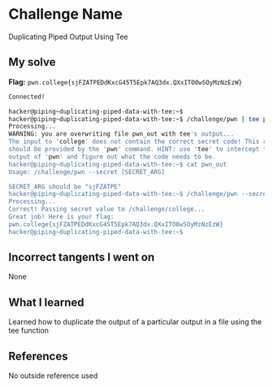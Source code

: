 # Challenge Name
Duplicating Piped Output Using Tee

## My solve
**Flag:** `pwn.college{sjFZATPEDdKxcG45T5Epk7AQ3dx.QXxITO0wSOyMzNzEzW}`

```bash
Connected!

hacker@piping~duplicating-piped-data-with-tee:~$
hacker@piping~duplicating-piped-data-with-tee:~$ /challenge/pwn | tee pwn_out | /challenge/college
Processing...
WARNING: you are overwriting file pwn_out with tee's output...
The input to 'college' does not contain the correct secret code! This code
should be provided by the 'pwn' command. HINT: use 'tee' to intercept the
output of 'pwn' and figure out what the code needs to be.
hacker@piping~duplicating-piped-data-with-tee:~$ cat pwn_out
Usage: /challenge/pwn --secret [SECRET_ARG]

SECRET_ARG should be "sjFZATPE"
hacker@piping~duplicating-piped-data-with-tee:~$ /challenge/pwn --secret sjFZATPE | /challenge/college
Processing...
Correct! Passing secret value to /challenge/college...
Great job! Here is your flag:
pwn.college{sjFZATPEDdKxcG45T5Epk7AQ3dx.QXxITO0wSOyMzNzEzW}
hacker@piping~duplicating-piped-data-with-tee:~$
```
## Incorrect tangents I went on
None

## What I learned
Learned how to duplicate the output of a particular output in a file using the tee function

## References 
No outside reference used
